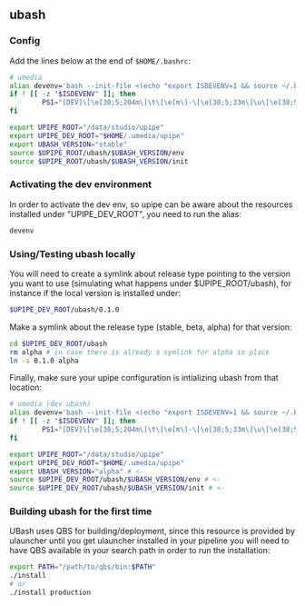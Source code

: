 ## ubash

### Config
Add the lines below at the end of `$HOME/.bashrc`:
```bash
# umedia
alias devenv='bash --init-file <(echo "export ISDEVENV=1 && source ~/.bashrc && export UPIPE_PATH=$UPIPE_DEV_ROOT:$UPIPE_PATH")'
if ! [[ -z "$ISDEVENV" ]]; then
        PS1="[DEV]\[\e[38;5;204m\]\t\[\e[m\]-\[\e[38;5;33m\]\u\[\e[38;5;33m\]@\[\e[38;5;33m\]\h\[\e[m\]:\[\e[39m\]\w\[\e[m\]\$ "
fi

export UPIPE_ROOT="/data/studio/upipe"
export UPIPE_DEV_ROOT="$HOME/.umedia/upipe"
export UBASH_VERSION="stable"
source $UPIPE_ROOT/ubash/$UBASH_VERSION/env
source $UPIPE_ROOT/ubash/$UBASH_VERSION/init
```

### Activating the dev environment
In order to activate the dev env, so upipe can be aware about the resources installed under "UPIPE_DEV_ROOT", you need to run the alias: 
```bash
devenv
```

### Using/Testing ubash locally
You will need to create a symlink about release type pointing to the
version you want to use (simulating what happens under $UPIPE_ROOT/ubash), for instance
if the local version is installed under:
```bash
$UPIPE_DEV_ROOT/ubash/0.1.0
```

Make a symlink about the release type (stable, beta, alpha) for that version:
```bash
cd $UPIPE_DEV_ROOT/ubash
rm alpha # in case there is already a symlink for alpha in place
ln -s 0.1.0 alpha
```

Finally, make sure your upipe configuration is intializing ubash from that location:
```bash
# umedia (dev ubash)
alias devenv='bash --init-file <(echo "export ISDEVENV=1 && source ~/.bashrc && export UPIPE_PATH=$UPIPE_DEV_ROOT:$UPIPE_PATH")'
if ! [[ -z "$ISDEVENV" ]]; then
        PS1="[DEV]\[\e[38;5;204m\]\t\[\e[m\]-\[\e[38;5;33m\]\u\[\e[38;5;33m\]@\[\e[38;5;33m\]\h\[\e[m\]:\[\e[39m\]\w\[\e[m\]\$ "
fi

export UPIPE_ROOT="/data/studio/upipe"
export UPIPE_DEV_ROOT="$HOME/.umedia/upipe"
export UBASH_VERSION="alpha" # <-
source $UPIPE_DEV_ROOT/ubash/$UBASH_VERSION/env # <-
source $UPIPE_DEV_ROOT/ubash/$UBASH_VERSION/init # <-
```

### Building ubash for the first time
UBash uses QBS for building/deployment, since this resource is provided by
ulauncher until you get ulauncher installed in your pipeline you will need to
have QBS available in your search path in order to run the installation:
```bash
export PATH="/path/to/qbs/bin:$PATH"
./install
# or
./install production
```

